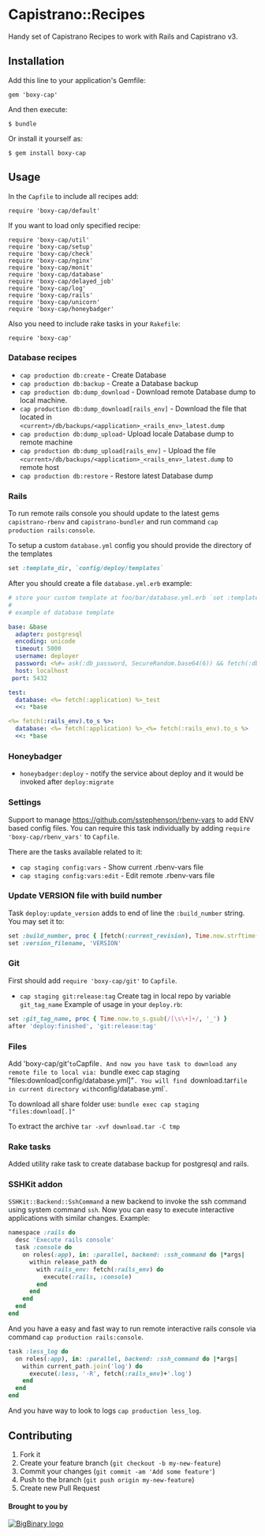# Capistrano::Recipes

Handy set of Capistrano Recipes to work with Rails and Capistrano v3.

## Installation

Add this line to your application's Gemfile:

    gem 'boxy-cap'

And then execute:

    $ bundle

Or install it yourself as:

    $ gem install boxy-cap

## Usage

In the `Capfile` to include all recipes add:

    require 'boxy-cap/default'

If you want to load only specified recipe:

    require 'boxy-cap/util'
    require 'boxy-cap/setup'
    require 'boxy-cap/check'
    require 'boxy-cap/nginx'
    require 'boxy-cap/monit'
    require 'boxy-cap/database'
    require 'boxy-cap/delayed_job'
    require 'boxy-cap/log'
    require 'boxy-cap/rails'
    require 'boxy-cap/unicorn'
    require 'boxy-cap/honeybadger'


Also you need to include rake tasks in your `Rakefile`:

    require 'boxy-cap'

### Database recipes

- `cap production db:create` - Create Database
- `cap production db:backup` - Create a Database backup
- `cap production db:dump_download` - Download remote Database dump to local machine.
- `cap production db:dump_download[rails_env]` - Download the file that located in `<current>/db/backups/<application>_<rails_env>_latest.dump`
- `cap production db:dump_upload`- Upload locale Database dump to remote machine 
- `cap production db:dump_upload[rails_env]` - Upload the file `<current>/db/backups/<application>_<rails_env>_latest.dump` to remote host
- `cap production db:restore` - Restore latest Database dump


### Rails

To run remote rails console you should update to the latest gems `capistrano-rbenv` and `capistrano-bundler`
and run command `cap production rails:console`.

To setup a custom `database.yml` config you should provide the directory of the templates

```ruby
set :template_dir, `config/deploy/templates`
```

After you should create a file `database.yml.erb` example:

```yaml
# store your custom template at foo/bar/database.yml.erb `set :template_dir, "foo/bar"`
#
# example of database template

base: &base
  adapter: postgresql
  encoding: unicode
  timeout: 5000
  username: deployer
  password: <%#= ask(:db_password, SecureRandom.base64(6)) && fetch(:db_password) %>
  host: localhost
 port: 5432

test:
  database: <%= fetch(:application) %>_test
  <<: *base

<%= fetch(:rails_env).to_s %>:
  database: <%= fetch(:application) %>_<%= fetch(:rails_env).to_s %>
  <<: *base

```

### Honeybadger

- `honeybadger:deploy` - notify the service about deploy and it would be invoked after `deploy:migrate`

### Settings

Support to manage https://github.com/sstephenson/rbenv-vars to add ENV based config files. 
You can require this task individually by adding `require 'boxy-cap/rbenv_vars'` to `Capfile`.

There are the tasks available related to it:

- `cap staging config:vars` - Show current .rbenv-vars file
- `cap staging config:vars:edit` - Edit remote .rbenv-vars file

### Update VERSION file with build number

Task `deploy:update_version` adds to end of line the `:build_number` string. You may set it to:

```ruby
set :build_number, proc { [fetch(:current_revision), Time.now.strftime("%Y%m%d"), ].compact.join('-') }
set :version_filename, 'VERSION'
```

### Git

First should add `require 'boxy-cap/git'` to `Capfile`.
- `cap staging git:release:tag` Create tag in local repo by variable `git_tag_name`
 Example of usage in your `deploy.rb`:

```ruby
set :git_tag_name, proc { Time.now.to_s.gsub(/[\s\+]+/, '_') }
after 'deploy:finished', 'git:release:tag'
```

### Files

Add 'boxy-cap/git'` to `Capfile`.
And now you have task to download any remote file to local via:
`bundle exec cap staging "files:download[config/database.yml]"`.
You will find `download.tar` file in current directory with `config/database.yml`.

To download all share folder use:
`bundle exec cap staging "files:download[.]"`

To extract the archive `tar -xvf download.tar -C tmp`


### Rake tasks

Added utility rake task to create database backup for postgresql and rails.

### SSHKit addon

`SSHKit::Backend::SshCommand` a new backend to invoke the ssh command using system command `ssh`.
Now you can easy to execute interactive applications with similar changes. Example:

```ruby
namespace :rails do
  desc 'Execute rails console'
  task :console do
    on roles(:app), in: :parallel, backend: :ssh_command do |*args|
      within release_path do
        with rails_env: fetch(:rails_env) do
          execute(:rails, :console)
        end
      end
    end
  end
end
```

And you have a easy and fast way to run remote interactive rails console via command `cap production rails:console`.

```ruby
task :less_log do
  on roles(:app), in: :parallel, backend: :ssh_command do |*args|
    within current_path.join('log') do
      execute(:less, '-R', fetch(:rails_env)+'.log')
    end
  end
end
```

And you have way to look to logs `cap production less_log`.

## Contributing

1. Fork it
2. Create your feature branch (`git checkout -b my-new-feature`)
3. Commit your changes (`git commit -am 'Add some feature'`)
4. Push to the branch (`git push origin my-new-feature`)
5. Create new Pull Request


#### Brought to you by

[![BigBinary logo](http://bigbinary.com/assets/common/logo.png)](http://BigBinary.com)

